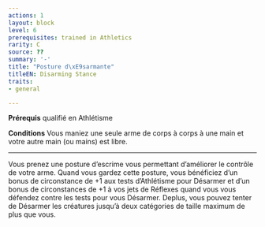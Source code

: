 ```yaml
---
actions: 1
layout: block
level: 6
prerequisites: trained in Athletics
rarity: C
source: ??
summary: '-'
title: "Posture d\xE9sarmante"
titleEN: Disarming Stance
traits:
- general

---
```


<p><strong>Prérequis</strong> qualifié en Athlétisme</p>
<p><strong>Conditions</strong> Vous maniez une seule arme de corps à corps à une main et votre autre main (ou mains) est libre.</p>
<hr>
<p>Vous prenez une posture d’escrime vous permettant d’améliorer le contrôle de votre arme. Quand vous gardez cette posture, vous bénéficiez d’un bonus de circonstance de +1 aux tests d’Athlétisme pour Désarmer et d’un bonus de circonstances de +1 à vos jets de Réflexes quand vous vous défendez contre les tests pour vous Désarmer. Deplus, vous pouvez tenter de Désarmer les créatures jusqu’à deux catégories de taille maximum de plus que vous.</p>